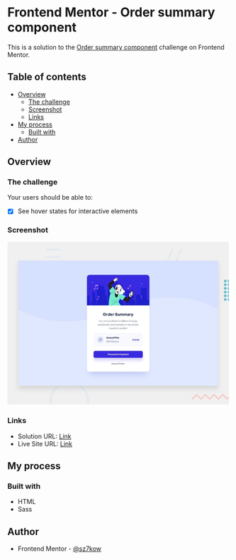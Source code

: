# Frontend Mentor - Order summary component

This is a solution to the [Order summary component](https://www.frontendmentor.io/challenges/order-summary-component-QlPmajDUj) challenge on Frontend Mentor.

## Table of contents

- [Overview](#overview)
  - [The challenge](#the-challenge)
  - [Screenshot](#screenshot)
  - [Links](#links)
- [My process](#my-process)
  - [Built with](#built-with)
- [Author](#author)

## Overview

### The challenge

Your users should be able to:

- [x] See hover states for interactive elements

### Screenshot

<img src="./screenshots/screenshot-order-summary-component.jpg" width="500" />

### Links

- Solution URL: [Link](https://www.frontendmentor.io/solutions/order-summary-component-ZlSJ0qGf7)
- Live Site URL: [Link](https://order-summary-component.sz7kow.com/)

## My process

### Built with

- HTML
- Sass

## Author

- Frontend Mentor - [@sz7kow](https://www.frontendmentor.io/profile/sz7kow)
